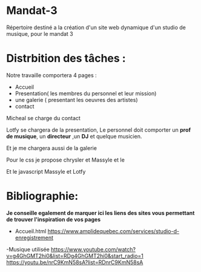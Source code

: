 # Mandat-3
Répertoire destiné a la création d'un site web dynamique d'un studio de musique, pour le mandat 3

# Distrbition des tâches :
Notre travaille comportera 4 pages :
- Accueil
- Presentation( les membres du personnel et leur mission)
- une galerie ( presentant les oeuvres des artistes)
- contact

Micheal se charge  du contact

Lotfy se chargera de la presentation, Le personnel doit comporter un **prof de musique**, un **directeur**
,un **DJ** et quelque musicien.

Et je  me  chargera aussi de la galerie

Pour le css je propose chrysler et Massyle et le 

Et le javascript Massyle et Lotfy



# Bibliographie:

**Je conseille egalement de marquer ici les liens des sites vous permettant de trouver l'inspiration 
de vos pages**
 
 - Accueil.html 
   https://www.amplidequebec.com/services/studio-d-enregistrement
 
 -Musique utilisée
  https://www.youtube.com/watch?v=g4GhGMT2hi0&list=RDg4GhGMT2hi0&start_radio=1
  https://youtu.be/nrC9KmN58sA?list=RDnrC9KmN58sA

  

